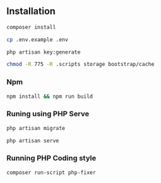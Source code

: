 ## Installation

```sh
composer install
```

```sh
cp .env.example .env
```

```sh
php artisan key:generate
```

```sh
chmod -R 775 -R .scripts storage bootstrap/cache
```

### Npm

```sh
npm install && npm run build
```

### Runing using PHP Serve

```sh
php artisan migrate
```

```sh
php artisan serve
```

### Running PHP Coding style

```sh
composer run-script php-fixer
```
